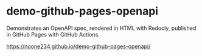 # demo-github-pages-openapi
Demonstrates an OpenAPI spec, rendered in HTML with Redocly, published in GitHub Pages with GitHub Actions.

https://noone234.github.io/demo-github-pages-openapi/
